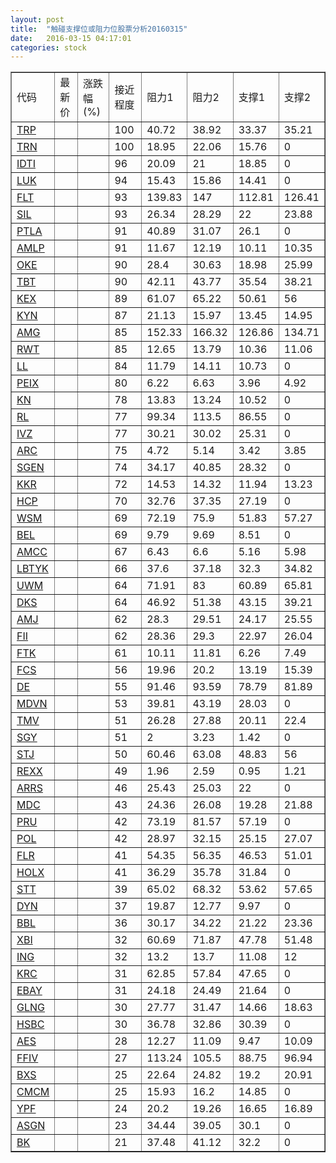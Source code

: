```yaml
---
layout: post
title:  "触碰支撑位或阻力位股票分析20160315"
date:   2016-03-15 04:17:01
categories: stock
---
```

<script type="text/javascript">
var stockList = []
stockList.push('gb_trp');
stockList.push('gb_trn');
stockList.push('gb_idti');
stockList.push('gb_luk');
stockList.push('gb_flt');
stockList.push('gb_sil');
stockList.push('gb_ptla');
stockList.push('gb_amlp');
stockList.push('gb_oke');
stockList.push('gb_tbt');
stockList.push('gb_kex');
stockList.push('gb_kyn');
stockList.push('gb_amg');
stockList.push('gb_rwt');
stockList.push('gb_ll');
stockList.push('gb_peix');
stockList.push('gb_kn');
stockList.push('gb_rl');
stockList.push('gb_ivz');
stockList.push('gb_arc');
stockList.push('gb_sgen');
stockList.push('gb_kkr');
stockList.push('gb_hcp');
stockList.push('gb_wsm');
stockList.push('gb_bel');
stockList.push('gb_amcc');
stockList.push('gb_lbtyk');
stockList.push('gb_uwm');
stockList.push('gb_dks');
stockList.push('gb_amj');
stockList.push('gb_fii');
stockList.push('gb_ftk');
stockList.push('gb_fcs');
stockList.push('gb_de');
stockList.push('gb_mdvn');
stockList.push('gb_tmv');
stockList.push('gb_sgy');
stockList.push('gb_stj');
stockList.push('gb_rexx');
stockList.push('gb_arrs');
stockList.push('gb_mdc');
stockList.push('gb_pru');
stockList.push('gb_pol');
stockList.push('gb_flr');
stockList.push('gb_holx');
stockList.push('gb_stt');
stockList.push('gb_dyn');
stockList.push('gb_bbl');
stockList.push('gb_xbi');
stockList.push('gb_ing');
stockList.push('gb_krc');
stockList.push('gb_ebay');
stockList.push('gb_glng');
stockList.push('gb_hsbc');
stockList.push('gb_aes');
stockList.push('gb_ffiv');
stockList.push('gb_bxs');
stockList.push('gb_cmcm');
stockList.push('gb_ypf');
stockList.push('gb_asgn');
stockList.push('gb_bk');
</script>
<table border="1">
 <tr>
 <td>代码</td>
 <td>最新价</td>
 <td>涨跌幅(%)</td>
 <td>接近程度</td>
 <td>阻力1</td>
 <td>阻力2</td>
 <td>支撑1</td>
 <td>支撑2</td>
</tr>
  <tr id="trp" class="green">
  <td><a href="http://stock.finance.sina.com.cn/usstock/quotes/TRP.html" target="_blank">TRP</a></td><td></td><td></td><td>100</td><td>40.72</td><td>38.92</td><td>33.37</td><td>35.21</td></tr>
  <tr id="trn" class="red">
  <td><a href="http://stock.finance.sina.com.cn/usstock/quotes/TRN.html" target="_blank">TRN</a></td><td></td><td></td><td>100</td><td>18.95</td><td>22.06</td><td>15.76</td><td>0</td></tr>
  <tr id="idti" class="red">
  <td><a href="http://stock.finance.sina.com.cn/usstock/quotes/IDTI.html" target="_blank">IDTI</a></td><td></td><td></td><td>96</td><td>20.09</td><td>21</td><td>18.85</td><td>0</td></tr>
  <tr id="luk" class="red">
  <td><a href="http://stock.finance.sina.com.cn/usstock/quotes/LUK.html" target="_blank">LUK</a></td><td></td><td></td><td>94</td><td>15.43</td><td>15.86</td><td>14.41</td><td>0</td></tr>
  <tr id="flt" class="red">
  <td><a href="http://stock.finance.sina.com.cn/usstock/quotes/FLT.html" target="_blank">FLT</a></td><td></td><td></td><td>93</td><td>139.83</td><td>147</td><td>112.81</td><td>126.41</td></tr>
  <tr id="sil" class="red">
  <td><a href="http://stock.finance.sina.com.cn/usstock/quotes/SIL.html" target="_blank">SIL</a></td><td></td><td></td><td>93</td><td>26.34</td><td>28.29</td><td>22</td><td>23.88</td></tr>
  <tr id="ptla" class="red">
  <td><a href="http://stock.finance.sina.com.cn/usstock/quotes/PTLA.html" target="_blank">PTLA</a></td><td></td><td></td><td>91</td><td>40.89</td><td>31.07</td><td>26.1</td><td>0</td></tr>
  <tr id="amlp" class="green">
  <td><a href="http://stock.finance.sina.com.cn/usstock/quotes/AMLP.html" target="_blank">AMLP</a></td><td></td><td></td><td>91</td><td>11.67</td><td>12.19</td><td>10.11</td><td>10.35</td></tr>
  <tr id="oke" class="red">
  <td><a href="http://stock.finance.sina.com.cn/usstock/quotes/OKE.html" target="_blank">OKE</a></td><td></td><td></td><td>90</td><td>28.4</td><td>30.63</td><td>18.98</td><td>25.99</td></tr>
  <tr id="tbt" class="green">
  <td><a href="http://stock.finance.sina.com.cn/usstock/quotes/TBT.html" target="_blank">TBT</a></td><td></td><td></td><td>90</td><td>42.11</td><td>43.77</td><td>35.54</td><td>38.21</td></tr>
  <tr id="kex" class="red">
  <td><a href="http://stock.finance.sina.com.cn/usstock/quotes/KEX.html" target="_blank">KEX</a></td><td></td><td></td><td>89</td><td>61.07</td><td>65.22</td><td>50.61</td><td>56</td></tr>
  <tr id="kyn" class="green">
  <td><a href="http://stock.finance.sina.com.cn/usstock/quotes/KYN.html" target="_blank">KYN</a></td><td></td><td></td><td>87</td><td>21.13</td><td>15.97</td><td>13.45</td><td>14.95</td></tr>
  <tr id="amg" class="red">
  <td><a href="http://stock.finance.sina.com.cn/usstock/quotes/AMG.html" target="_blank">AMG</a></td><td></td><td></td><td>85</td><td>152.33</td><td>166.32</td><td>126.86</td><td>134.71</td></tr>
  <tr id="rwt" class="red">
  <td><a href="http://stock.finance.sina.com.cn/usstock/quotes/RWT.html" target="_blank">RWT</a></td><td></td><td></td><td>85</td><td>12.65</td><td>13.79</td><td>10.36</td><td>11.06</td></tr>
  <tr id="ll" class="red">
  <td><a href="http://stock.finance.sina.com.cn/usstock/quotes/LL.html" target="_blank">LL</a></td><td></td><td></td><td>84</td><td>11.79</td><td>14.11</td><td>10.73</td><td>0</td></tr>
  <tr id="peix" class="green">
  <td><a href="http://stock.finance.sina.com.cn/usstock/quotes/PEIX.html" target="_blank">PEIX</a></td><td></td><td></td><td>80</td><td>6.22</td><td>6.63</td><td>3.96</td><td>4.92</td></tr>
  <tr id="kn" class="red">
  <td><a href="http://stock.finance.sina.com.cn/usstock/quotes/KN.html" target="_blank">KN</a></td><td></td><td></td><td>78</td><td>13.83</td><td>13.24</td><td>10.52</td><td>0</td></tr>
  <tr id="rl" class="red">
  <td><a href="http://stock.finance.sina.com.cn/usstock/quotes/RL.html" target="_blank">RL</a></td><td></td><td></td><td>77</td><td>99.34</td><td>113.5</td><td>86.55</td><td>0</td></tr>
  <tr id="ivz" class="red">
  <td><a href="http://stock.finance.sina.com.cn/usstock/quotes/IVZ.html" target="_blank">IVZ</a></td><td></td><td></td><td>77</td><td>30.21</td><td>30.02</td><td>25.31</td><td>0</td></tr>
  <tr id="arc" class="green">
  <td><a href="http://stock.finance.sina.com.cn/usstock/quotes/ARC.html" target="_blank">ARC</a></td><td></td><td></td><td>75</td><td>4.72</td><td>5.14</td><td>3.42</td><td>3.85</td></tr>
  <tr id="sgen" class="red">
  <td><a href="http://stock.finance.sina.com.cn/usstock/quotes/SGEN.html" target="_blank">SGEN</a></td><td></td><td></td><td>74</td><td>34.17</td><td>40.85</td><td>28.32</td><td>0</td></tr>
  <tr id="kkr" class="red">
  <td><a href="http://stock.finance.sina.com.cn/usstock/quotes/KKR.html" target="_blank">KKR</a></td><td></td><td></td><td>72</td><td>14.53</td><td>14.32</td><td>11.94</td><td>13.23</td></tr>
  <tr id="hcp" class="red">
  <td><a href="http://stock.finance.sina.com.cn/usstock/quotes/HCP.html" target="_blank">HCP</a></td><td></td><td></td><td>70</td><td>32.76</td><td>37.35</td><td>27.19</td><td>0</td></tr>
  <tr id="wsm" class="green">
  <td><a href="http://stock.finance.sina.com.cn/usstock/quotes/WSM.html" target="_blank">WSM</a></td><td></td><td></td><td>69</td><td>72.19</td><td>75.9</td><td>51.83</td><td>57.27</td></tr>
  <tr id="bel" class="red">
  <td><a href="http://stock.finance.sina.com.cn/usstock/quotes/BEL.html" target="_blank">BEL</a></td><td></td><td></td><td>69</td><td>9.79</td><td>9.69</td><td>8.51</td><td>0</td></tr>
  <tr id="amcc" class="green">
  <td><a href="http://stock.finance.sina.com.cn/usstock/quotes/AMCC.html" target="_blank">AMCC</a></td><td></td><td></td><td>67</td><td>6.43</td><td>6.6</td><td>5.16</td><td>5.98</td></tr>
  <tr id="lbtyk" class="green">
  <td><a href="http://stock.finance.sina.com.cn/usstock/quotes/LBTYK.html" target="_blank">LBTYK</a></td><td></td><td></td><td>66</td><td>37.6</td><td>37.18</td><td>32.3</td><td>34.82</td></tr>
  <tr id="uwm" class="red">
  <td><a href="http://stock.finance.sina.com.cn/usstock/quotes/UWM.html" target="_blank">UWM</a></td><td></td><td></td><td>64</td><td>71.91</td><td>83</td><td>60.89</td><td>65.81</td></tr>
  <tr id="dks" class="red">
  <td><a href="http://stock.finance.sina.com.cn/usstock/quotes/DKS.html" target="_blank">DKS</a></td><td></td><td></td><td>64</td><td>46.92</td><td>51.38</td><td>43.15</td><td>39.21</td></tr>
  <tr id="amj" class="green">
  <td><a href="http://stock.finance.sina.com.cn/usstock/quotes/AMJ.html" target="_blank">AMJ</a></td><td></td><td></td><td>62</td><td>28.3</td><td>29.51</td><td>24.17</td><td>25.55</td></tr>
  <tr id="fii" class="red">
  <td><a href="http://stock.finance.sina.com.cn/usstock/quotes/FII.html" target="_blank">FII</a></td><td></td><td></td><td>62</td><td>28.36</td><td>29.3</td><td>22.97</td><td>26.04</td></tr>
  <tr id="ftk" class="green">
  <td><a href="http://stock.finance.sina.com.cn/usstock/quotes/FTK.html" target="_blank">FTK</a></td><td></td><td></td><td>61</td><td>10.11</td><td>11.81</td><td>6.26</td><td>7.49</td></tr>
  <tr id="fcs" class="green">
  <td><a href="http://stock.finance.sina.com.cn/usstock/quotes/FCS.html" target="_blank">FCS</a></td><td></td><td></td><td>56</td><td>19.96</td><td>20.2</td><td>13.19</td><td>15.39</td></tr>
  <tr id="de" class="green">
  <td><a href="http://stock.finance.sina.com.cn/usstock/quotes/DE.html" target="_blank">DE</a></td><td></td><td></td><td>55</td><td>91.46</td><td>93.59</td><td>78.79</td><td>81.89</td></tr>
  <tr id="mdvn" class="red">
  <td><a href="http://stock.finance.sina.com.cn/usstock/quotes/MDVN.html" target="_blank">MDVN</a></td><td></td><td></td><td>53</td><td>39.81</td><td>43.19</td><td>28.03</td><td>0</td></tr>
  <tr id="tmv" class="green">
  <td><a href="http://stock.finance.sina.com.cn/usstock/quotes/TMV.html" target="_blank">TMV</a></td><td></td><td></td><td>51</td><td>26.28</td><td>27.88</td><td>20.11</td><td>22.4</td></tr>
  <tr id="sgy" class="red">
  <td><a href="http://stock.finance.sina.com.cn/usstock/quotes/SGY.html" target="_blank">SGY</a></td><td></td><td></td><td>51</td><td>2</td><td>3.23</td><td>1.42</td><td>0</td></tr>
  <tr id="stj" class="green">
  <td><a href="http://stock.finance.sina.com.cn/usstock/quotes/STJ.html" target="_blank">STJ</a></td><td></td><td></td><td>50</td><td>60.46</td><td>63.08</td><td>48.83</td><td>56</td></tr>
  <tr id="rexx" class="red">
  <td><a href="http://stock.finance.sina.com.cn/usstock/quotes/REXX.html" target="_blank">REXX</a></td><td></td><td></td><td>49</td><td>1.96</td><td>2.59</td><td>0.95</td><td>1.21</td></tr>
  <tr id="arrs" class="green">
  <td><a href="http://stock.finance.sina.com.cn/usstock/quotes/ARRS.html" target="_blank">ARRS</a></td><td></td><td></td><td>46</td><td>25.43</td><td>25.03</td><td>22</td><td>0</td></tr>
  <tr id="mdc" class="red">
  <td><a href="http://stock.finance.sina.com.cn/usstock/quotes/MDC.html" target="_blank">MDC</a></td><td></td><td></td><td>43</td><td>24.36</td><td>26.08</td><td>19.28</td><td>21.88</td></tr>
  <tr id="pru" class="red">
  <td><a href="http://stock.finance.sina.com.cn/usstock/quotes/PRU.html" target="_blank">PRU</a></td><td></td><td></td><td>42</td><td>73.19</td><td>81.57</td><td>57.19</td><td>0</td></tr>
  <tr id="pol" class="red">
  <td><a href="http://stock.finance.sina.com.cn/usstock/quotes/POL.html" target="_blank">POL</a></td><td></td><td></td><td>42</td><td>28.97</td><td>32.15</td><td>25.15</td><td>27.07</td></tr>
  <tr id="flr" class="green">
  <td><a href="http://stock.finance.sina.com.cn/usstock/quotes/FLR.html" target="_blank">FLR</a></td><td></td><td></td><td>41</td><td>54.35</td><td>56.35</td><td>46.53</td><td>51.01</td></tr>
  <tr id="holx" class="red">
  <td><a href="http://stock.finance.sina.com.cn/usstock/quotes/HOLX.html" target="_blank">HOLX</a></td><td></td><td></td><td>41</td><td>36.29</td><td>35.78</td><td>31.84</td><td>0</td></tr>
  <tr id="stt" class="green">
  <td><a href="http://stock.finance.sina.com.cn/usstock/quotes/STT.html" target="_blank">STT</a></td><td></td><td></td><td>39</td><td>65.02</td><td>68.32</td><td>53.62</td><td>57.65</td></tr>
  <tr id="dyn" class="red">
  <td><a href="http://stock.finance.sina.com.cn/usstock/quotes/DYN.html" target="_blank">DYN</a></td><td></td><td></td><td>37</td><td>19.87</td><td>12.77</td><td>9.97</td><td>0</td></tr>
  <tr id="bbl" class="green">
  <td><a href="http://stock.finance.sina.com.cn/usstock/quotes/BBL.html" target="_blank">BBL</a></td><td></td><td></td><td>36</td><td>30.17</td><td>34.22</td><td>21.22</td><td>23.36</td></tr>
  <tr id="xbi" class="green">
  <td><a href="http://stock.finance.sina.com.cn/usstock/quotes/XBI.html" target="_blank">XBI</a></td><td></td><td></td><td>32</td><td>60.69</td><td>71.87</td><td>47.78</td><td>51.48</td></tr>
  <tr id="ing" class="red">
  <td><a href="http://stock.finance.sina.com.cn/usstock/quotes/ING.html" target="_blank">ING</a></td><td></td><td></td><td>32</td><td>13.2</td><td>13.7</td><td>11.08</td><td>12</td></tr>
  <tr id="krc" class="red">
  <td><a href="http://stock.finance.sina.com.cn/usstock/quotes/KRC.html" target="_blank">KRC</a></td><td></td><td></td><td>31</td><td>62.85</td><td>57.84</td><td>47.65</td><td>0</td></tr>
  <tr id="ebay" class="green">
  <td><a href="http://stock.finance.sina.com.cn/usstock/quotes/EBAY.html" target="_blank">EBAY</a></td><td></td><td></td><td>31</td><td>24.18</td><td>24.49</td><td>21.64</td><td>0</td></tr>
  <tr id="glng" class="green">
  <td><a href="http://stock.finance.sina.com.cn/usstock/quotes/GLNG.html" target="_blank">GLNG</a></td><td></td><td></td><td>30</td><td>27.77</td><td>31.47</td><td>14.66</td><td>18.63</td></tr>
  <tr id="hsbc" class="red">
  <td><a href="http://stock.finance.sina.com.cn/usstock/quotes/HSBC.html" target="_blank">HSBC</a></td><td></td><td></td><td>30</td><td>36.78</td><td>32.86</td><td>30.39</td><td>0</td></tr>
  <tr id="aes" class="red">
  <td><a href="http://stock.finance.sina.com.cn/usstock/quotes/AES.html" target="_blank">AES</a></td><td></td><td></td><td>28</td><td>12.27</td><td>11.09</td><td>9.47</td><td>10.09</td></tr>
  <tr id="ffiv" class="green">
  <td><a href="http://stock.finance.sina.com.cn/usstock/quotes/FFIV.html" target="_blank">FFIV</a></td><td></td><td></td><td>27</td><td>113.24</td><td>105.5</td><td>88.75</td><td>96.94</td></tr>
  <tr id="bxs" class="green">
  <td><a href="http://stock.finance.sina.com.cn/usstock/quotes/BXS.html" target="_blank">BXS</a></td><td></td><td></td><td>25</td><td>22.64</td><td>24.82</td><td>19.2</td><td>20.91</td></tr>
  <tr id="cmcm" class="red">
  <td><a href="http://stock.finance.sina.com.cn/usstock/quotes/CMCM.html" target="_blank">CMCM</a></td><td></td><td></td><td>25</td><td>15.93</td><td>16.2</td><td>14.85</td><td>0</td></tr>
  <tr id="ypf" class="green">
  <td><a href="http://stock.finance.sina.com.cn/usstock/quotes/YPF.html" target="_blank">YPF</a></td><td></td><td></td><td>24</td><td>20.2</td><td>19.26</td><td>16.65</td><td>16.89</td></tr>
  <tr id="asgn" class="green">
  <td><a href="http://stock.finance.sina.com.cn/usstock/quotes/ASGN.html" target="_blank">ASGN</a></td><td></td><td></td><td>23</td><td>34.44</td><td>39.05</td><td>30.1</td><td>0</td></tr>
  <tr id="bk" class="green">
  <td><a href="http://stock.finance.sina.com.cn/usstock/quotes/BK.html" target="_blank">BK</a></td><td></td><td></td><td>21</td><td>37.48</td><td>41.12</td><td>32.2</td><td>0</td></tr>
</table>
